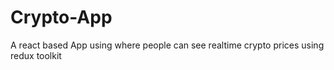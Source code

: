 # Crypto-App
A react based App using where people can see realtime crypto prices using redux toolkit
